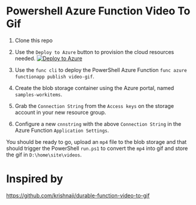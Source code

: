 # Powershell Azure Function Video To Gif

1. Clone this repo
1. Use the `Deploy to Azure` button to provision the cloud resources needed.
[![Deploy to Azure](https://azuredeploy.net/deploybutton.png)](https://portal.azure.com/#create/Microsoft.Template/uri/https%3A%2F%2Fraw.githubusercontent.com%2Fdfinke%2Fpowershell-azure-function-video-to-gif%2Fmaster%2Fdeploy.json)

1. Use the `func cli` to deploy the PowerShell Azure Function `func azure functionapp publish video-gif`.
1. Create the blob storage container using the Azure portal, named `samples-workitems`.
1. Grab the `Connection String` from the `Access keys` on the storage account in your new resource group.
1. Configure a new `cnnstring` with the above `Connection String` in the Azure Function `Application Settings`.

You should be ready to go, upload an `mp4` file to the blob storage and that should trigger the PowerShell `run.ps1` to convert the `mp4` into gif and store the gif in `D:\home\site\videos`.

# Inspired by
https://github.com/krishnaji/durable-function-video-to-gif
